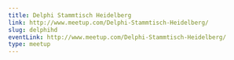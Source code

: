 ```yaml
---
title: Delphi Stammtisch Heidelberg
link: http://www.meetup.com/Delphi-Stammtisch-Heidelberg/
slug: delphihd
eventLink: http://www.meetup.com/Delphi-Stammtisch-Heidelberg/
type: meetup
---
```

